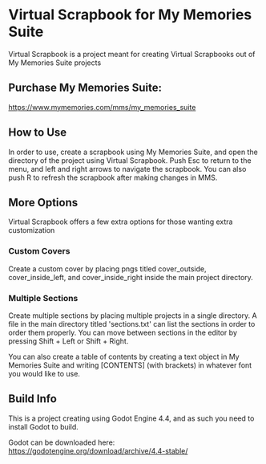 # Virtual Scrapbook for My Memories Suite

Virtual Scrapbook is a project meant for creating Virtual Scrapbooks out of My Memories Suite projects

## Purchase My Memories Suite:
https://www.mymemories.com/mms/my_memories_suite

## How to Use
In order to use, create a scrapbook using My Memories Suite, and open the directory of the project using Virtual Scrapbook.
Push Esc to return to the menu, and left and right arrows to navigate the scrapbook.
You can also push R to refresh the scrapbook after making changes in MMS.

## More Options
Virtual Scrapbook offers a few extra options for those wanting extra customization

### Custom Covers
Create a custom cover by placing pngs titled cover_outside, cover_inside_left, and cover_inside_right inside the main project directory.

### Multiple Sections
Create multiple sections by placing multiple projects in a single directory. A file in the main directory titled 'sections.txt' can list the sections in order to order them properly. You can move between sections in the editor by pressing Shift + Left or Shift + Right.

You can also create a table of contents by creating a text object in My Memories Suite and writing \[CONTENTS\] (with brackets) in whatever font you would like to use.

## Build Info
This is a project creating using Godot Engine 4.4, and as such you need to install Godot to build.

Godot can be downloaded here:
https://godotengine.org/download/archive/4.4-stable/
